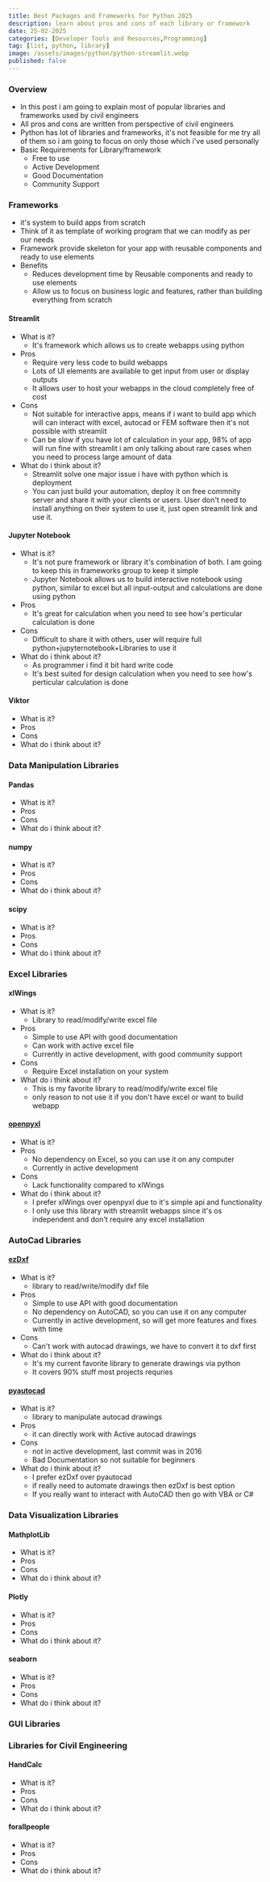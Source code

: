 ```yaml
---
title: Best Packages and Frameworks for Python 2025
description: learn about pros and cons of each library or framework
date: 25-02-2025
categories: [Developer Tools and Resources,Programming]
tag: [list, python, library]
image: /assets/images/python/python-streamlit.webp
published: false
---
```


### Overview
- In this post i am going to explain most of popular libraries and frameworks used by civil engineers
- All pros and cons are written from perspective of civil engineers
- Python has lot of libraries and frameworks, it's not feasible for me try all of them so i am going to focus on only those which i've used personally
- Basic Requirements for Library/framework
  - Free to use
  - Active Development
  - Good Documentation
  - Community Support

### Frameworks
- it's system to build apps from scratch
- Think of it as template of working program that we can modify as per our needs
- Framework provide skeleton for your app with reusable components and ready to use elements
- Benefits 
  - Reduces development time by Reusable components and ready to use elements
  - Allow us to focus on business logic and features, rather than building everything from scratch

#### Streamlit
- What is it?
  - It's framework which allows us to create webapps using python
- Pros
  - Require very less code to build webapps
  - Lots of UI elements are available to get input from user or display outputs 
  - It allows user to host your webapps in the cloud completely free of cost
- Cons
  - Not suitable for interactive apps, means if i want to build app which will can interact with excel, autocad or FEM software then it's not possible with streamlit
  - Can be slow if you have lot of calculation in your app, 98% of app will run fine with streamlit i am only talking about rare cases when you need to process large amount of data
- What do i think about it?
  - Streamlit solve one major issue i have with python which is deployment
  - You can just build your automation, deploy it on free commnity server and share it with your clients or users. User don't need to install anything on their system to use it, just open streamlit link and use it.   

#### Jupyter Notebook
- What is it?
  - It's not pure framework or library it's combination of both. I am going to keep this in frameworks group to keep it simple
  - Jupyter Notebook allows us to build interactive notebook using python, similar to excel but all input-output and calculations are done using python
- Pros
  - It's great for calculation when you need to see how's perticular calculation is done
- Cons
  - Difficult to share it with others, user will require full python+jupyternotebook+Libraries to use it
- What do i think about it?
  - As programmer i find it bit hard write code
  - It's best suited for design calculation when you need to see how's perticular calculation is done


#### Viktor
- What is it?
- Pros
- Cons
- What do i think about it?

### Data Manipulation Libraries

#### Pandas
- What is it?
- Pros
- Cons
- What do i think about it?
#### numpy
- What is it?
- Pros
- Cons
- What do i think about it?

#### scipy
- What is it?
- Pros
- Cons
- What do i think about it?
  
### Excel Libraries

#### xlWings
- What is it?
  - Library to read/modify/write excel file 
- Pros
  - Simple to use API with good documentation
  - Can work with active excel file
  - Currently in active development, with good community support
- Cons
  - Require Excel installation on your system
- What do i think about it?
  - This is my favorite library to read/modify/write excel file
  - only reason to not use it if you don't have excel or want to build webapp

#### [openpyxl](https://openpyxl.readthedocs.io/)
- What is it?
- Pros
  - No dependency on Excel, so you can use it on any computer
  - Currently in active development
- Cons
  - Lack functionality compared to xlWings
- What do i think about it?
  - I prefer xlWings over openpyxl due to it's simple api and functionality
  - I only use this library with streamlit webapps since it's os independent and don't require any excel installation

### AutoCad Libraries

#### [ezDxf](https://ezdxf.readthedocs.io/)
- What is it?
  - library to read/write/modify dxf file
- Pros
  - Simple to use API with good documentation
  - No dependency on AutoCAD, so you can use it on any computer
  - Currently in active development, so will get more features and fixes with time
- Cons
  - Can't work with autocad drawings, we have to convert it to dxf first
- What do i think about it?
  - It's my current favorite library to generate drawings via python
  - It covers 90% stuff most projects requries

#### [pyautocad](https://pyautocad.readthedocs.io/)
- What is it?
  - library to manipulate autocad drawings
- Pros
  - it can directly work with Active autocad drawings
- Cons
  - not in active development, last commit was in 2016
  - Bad Documentation so not suitable for beginners
- What do i think about it?
  - I prefer ezDxf over pyautocad
  - if really need to automate drawings then ezDxf is best option
  - If you really want to interact with AutoCAD then go with VBA or C#

### Data Visualization Libraries

#### MathplotLib
- What is it?
- Pros
- Cons
- What do i think about it?

#### Plotly 
- What is it?
- Pros
- Cons
- What do i think about it?

#### seaborn
- What is it?
- Pros
- Cons
- What do i think about it?

### GUI Libraries

### Libraries for Civil Engineering

#### HandCalc
- What is it?
- Pros
- Cons
- What do i think about it?

#### forallpeople
- What is it?
- Pros
- Cons
- What do i think about it?